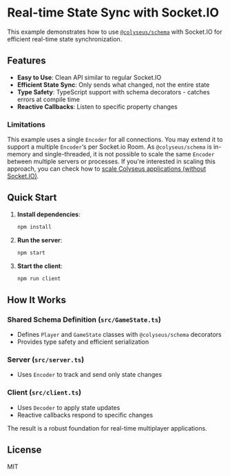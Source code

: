 # Real-time State Sync with Socket.IO

This example demonstrates how to use [`@colyseus/schema`](https://docs.colyseus.io/state/schema) with Socket.IO for efficient real-time state synchronization.

## Features

- **Easy to Use**: Clean API similar to regular Socket.IO
- **Efficient State Sync**: Only sends what changed, not the entire state
- **Type Safety**: TypeScript support with schema decorators - catches errors at compile time
- **Reactive Callbacks**: Listen to specific property changes

### Limitations

This example uses a single `Encoder` for all connections. You may extend it to support a multiple `Encoder`‘s per Socket.io Room. As `@colyseus/schema` is in-memory and single-threaded, it is not possible to scale the same `Encoder` between multiple servers or processes. If you're interested in scaling this approach, you can check how to [scale Colyseus applications (without Socket.IO)](https://docs.colyseus.io/deployment/scalability).

## Quick Start

1. **Install dependencies**:
   ```bash
   npm install
   ```

2. **Run the server**:
   ```bash
   npm start
   ```

3. **Start the client**:
   ```bash
   npm run client
   ```

## How It Works

### Shared Schema Definition (`src/GameState.ts`)
- Defines `Player` and `GameState` classes with `@colyseus/schema` decorators
- Provides type safety and efficient serialization

### Server (`src/server.ts`)
- Uses `Encoder` to track and send only state changes

### Client (`src/client.ts`)
- Uses `Decoder` to apply state updates
- Reactive callbacks respond to specific changes

The result is a robust foundation for real-time multiplayer applications.

## License

MIT
